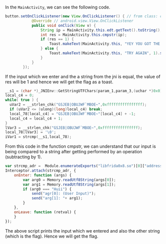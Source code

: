 In the `MainActivity`, we can see the following code.
```java
button.setOnClickListener(new View.OnClickListener() { // from class: com.ad2001.frida0x8.MainActivity.1
            @Override // android.view.View.OnClickListener
            public void onClick(View v) {
                String ip = MainActivity.this.edt.getText().toString();
                int res = MainActivity.this.cmpstr(ip);
                if (res == 1) {
                    Toast.makeText(MainActivity.this, "YEY YOU GOT THE FLAG " + ip, 1).show();
                } else {
                    Toast.makeText(MainActivity.this, "TRY AGAIN", 1).show();
                }
            }
        });
```
If the input which we enter and the a string from the jni is equal, the value of res will be 1 and hence we will get the flag as a toast.
  
  ```c
__s1 = (char *)_JNIEnv::GetStringUTFChars(param_1,param_3,(uchar *)0x0);
  local_c4 = 0;
  while( true ) {
    uVar2 = __strlen_chk("GSJEB|OBUJWF`MBOE~",0xffffffffffffffff);
    if (uVar2 <= (ulong)(long)local_c4) break;
    local_78[local_c4] = "GSJEB|OBUJWF`MBOE~"[local_c4] + -1;
    local_c4 = local_c4 + 1;
  }
  lVar3 = __strlen_chk("GSJEB|OBUJWF`MBOE~",0xffffffffffffffff);
  local_78[lVar3] = '\0';
  iVar1 = strcmp(__s1,local_78);
```

From this code in the function cmpstr, we can understand that our input is being compared to a string after getting performed by an operation (subtracting by 1).

```javascript
var strcmp_adr =  Module.enumerateExports("libfrida0x8.so")[0]["address"];
Interceptor.attach(strcmp_adr, {
    onEnter: function (args) {
        var arg0 = Memory.readUtf8String(args[0]);
        var arg1 = Memory.readUtf8String(args[1]);
        if (arg0 === "Huii") {
            send("agr[0]: (User Input)");
            send("arg[1]: "+ arg1);
        }
    },
    onLeave: function (retval) {
    }
});
```

The above script prints the input which we entered and also the other string (which is the flag).
Hence we will get the flag.
